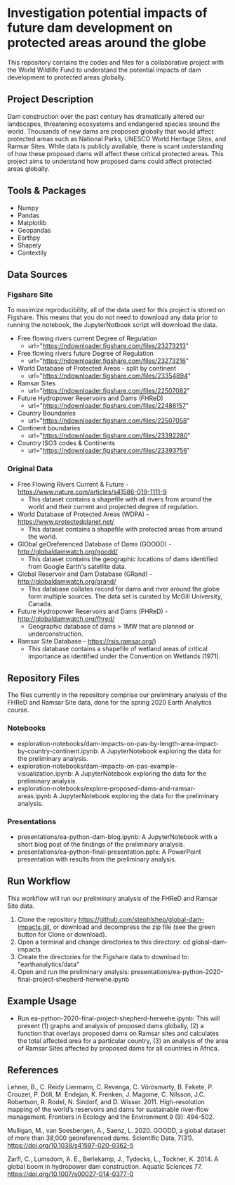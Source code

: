 # Investigation potential impacts of future dam development on protected areas around the globe
This repository contains the codes and files for a collaborative project with the World Wildlife Fund to understand the potential impacts of dam development to protected areas globally.

## Project Description
Dam construction over the past century has dramatically altered our landscapes, threatening ecosystems and endangered species around the world. Thousands of new dams are proposed globally that would affect protected areas such as National Parks, UNESCO World Heritage Sites, and Ramsar Sites. While data is publicly available, there is scant understanding of how these proposed dams will affect these critical protected areas. This project aims to understand how proposed dams could affect protected areas globally.

## Tools & Packages
* Numpy
* Pandas
* Matplotlib
* Geopandas
* Earthpy
* Shapely
* Contextily


## Data Sources
### Figshare Site
To maximize reproducibility, all of the data used for this project is stored on Figshare. This means that you do not need to download any data prior to running the notebook, the JupyterNotbook script will download the data.

* Free flowing rivers current Degree of Regulation
    * url="https://ndownloader.figshare.com/files/23273213"
* Free flowing rivers future Degree of Regulation
    * url="https://ndownloader.figshare.com/files/23273216"
* World Database of Protected Areas - split by continent
    * url="https://ndownloader.figshare.com/files/23354894"
* Ramsar Sites
    * url="https://ndownloader.figshare.com/files/22507082"
* Future Hydropower Reservoirs and Dams (FHReD)
    * url="https://ndownloader.figshare.com/files/22486157"
* Country Boundaries
    * url="https://ndownloader.figshare.com/files/22507058"
* Continent boundaries
    * url="https://ndownloader.figshare.com/files/23392280"
* Country ISO3 codes & Continents
    * url="https://ndownloader.figshare.com/files/23393756"


### Original Data
* Free Flowing Rivers Current & Future - https://www.nature.com/articles/s41586-019-1111-9
    * This dataset contains a shapefile with all rivers from around the world and their current and projected degree of regulation.
* World Database of Protected Areas (WDPA) - https://www.protectedplanet.net/
    * This dataset contains a shapefile with protected areas from around the world.
* GlObal geOreferenced Database of Dams (GOODD) - http://globaldamwatch.org/goodd/
    * This dataset contains the geographic locations of dams identified from Google Earth's satellite data. 
* Global Reservoir and Dam Database (GRand) - http://globaldamwatch.org/grand/
    * This database collates record for dams and river around the globe form multiple sources.  The data set is curated by McGill University, Canada.
* Future Hydropower Reservoirs and Dams (FHReD) - http://globaldamwatch.org/fhred/
    * Geographic database of dams > 1MW that are planned or underconstruction.
* Ramsar Site Database - https://rsis.ramsar.org/)
    * This database contains a shapefile of wetland areas of critical importance as identified under the Convention on Wetlands (1971).
    

## Repository Files
The files currently in the repository comprise our preliminary analysis of the FHReD and Ramsar Site data, done for the spring 2020 Earth Analytics course.
 
### Notebooks
* exploration-notebooks/dam-impacts-on-pas-by-length-area-impact-by-country-continent.ipynb: A JupyterNotebook exploring the data for the preliminary analysis.
* exploration-notebooks/dam-impacts-on-pas-example-visualization.ipynb: A JupyterNotebook exploring the data for the preliminary analysis.
* exploration-notebooks/explore-proposed-dams-and-ramsar-areas.ipynb A JupyterNotebook exploring the data for the preliminary analysis.

### Presentations
* presentations/ea-python-dam-blog.ipynb: A JupyterNotebook with a short blog post of the findings of the preliminary analysis.
* presentations/ea-python-final-presentation.pptx: A PowerPoint presentation with results from the preliminary analysis.

## Run Workflow
This workflow will run our preliminary analysis of the FHReD and Ramsar Site data.
1. Clone the repository https://github.com/stephlshep/global-dam-impacts.git, or download and decompress the zip file (see the green button for Clone or download).
2. Open a terminal and change directories to this directory: cd global-dam-impacts
3. Create the directories for the Figshare data to download to: "earthanalytics/data"
4. Open and run the preliminary analysis: presentations/ea-python-2020-final-project-shepherd-herwehe.ipynb


## Example Usage
* Run ea-python-2020-final-project-shepherd-herwehe.ipynb: This will present (1) graphs and analysis of proposed dams globally, (2) a function that overlays proposed dams on Ramsar sites and calculates the total affected area for a particular country, (3) an analysis of the area of Ramsar Sites affected by proposed dams for all countries in Africa.

## References
Lehner, B., C. Reidy Liermann, C. Revenga, C. Vörösmarty, B. Fekete, P. Crouzet, P. Döll, M. Endejan, K. Frenken, J. Magome, C. Nilsson, J.C. Robertson, R. Rodel, N. Sindorf, and D. Wisser. 2011. High-resolution mapping of the world’s reservoirs and dams for sustainable river-flow management. Frontiers in Ecology and the Environment 9 (9): 494-502.

Mulligan, M., van Soesbergen, A., Saenz, L. 2020. GOODD, a global dataset of more than 38,000 georeferenced dams. Scientific Data, 7(31). https://doi.org/10.1038/s41597-020-0362-5

Zarfl, C., Lumsdom, A. E., Berlekamp, J., Tydecks, L., Tockner, K. 2014. A global boom in hydropower dam construction. Aquatic Sciences 77. https://doi.org/10.1007/s00027-014-0377-0